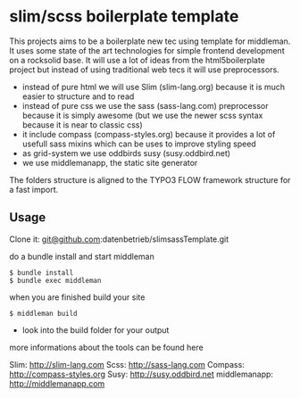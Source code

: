 # slim/scss boilerplate template
This projects aims to be a boilerplate new tec using template for middleman.
It uses some state of the art technologies for simple frontend development on a rocksolid base.
It will use a lot of ideas from the html5boilerplate project but instead of using traditional web tecs it will use preprocessors.

  * instead of pure html we will use Slim (slim-lang.org) because it is much easier to structure and to read
  * instead of pure css we use the sass (sass-lang.com) preprocessor because it is simply awesome (but we use the newer scss syntax because it is near to classic css)
  * it include compass (compass-styles.org) because it provides a lot of usefull sass mixins which can be uses to improve styling speed
  * as grid-system we use oddbirds susy (susy.oddbird.net)
  * we use middlemanapp, the static site generator

The folders structure is aligned to the TYPO3 FLOW framework structure for a fast import.


## Usage

Clone it:
  git@github.com:datenbetrieb/slimsassTemplate.git

do a bundle install and start middleman

```
$ bundle install
$ bundle exec middleman
```

when you are finished build your site

```
$ middleman build
```

* look into the build folder for your output

more informations about the tools can be found here

Slim: http://slim-lang.com
Scss: http://sass-lang.com
Compass: http://compass-styles.org
Susy: http://susy.oddbird.net
middlemanapp: http://middlemanapp.com
